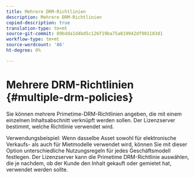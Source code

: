 ```yaml
---
title: Mehrere DRM-Richtlinien
description: Mehrere DRM-Richtlinien
copied-description: true
translation-type: tm+mt
source-git-commit: 89bdda1d4bd5c126f19ba75a819942df901183d1
workflow-type: tm+mt
source-wordcount: '86'
ht-degree: 0%

---
```



# Mehrere DRM-Richtlinien {#multiple-drm-policies}

Sie können mehrere Primetime-DRM-Richtlinien angeben, die mit einem einzelnen Inhaltsabschnitt verknüpft werden sollen. Der Lizenzserver bestimmt, welche Richtlinie verwendet wird.

Verwendungsbeispiel: Wenn dasselbe Asset sowohl für elektronische Verkaufs- als auch für Mietmodelle verwendet wird, können Sie mit dieser Option unterschiedliche Nutzungsregeln für jedes Geschäftsmodell festlegen. Der Lizenzserver kann die Primetime DRM-Richtlinie auswählen, die je nachdem, ob der Kunde den Inhalt gekauft oder gemietet hat, verwendet werden sollte.

